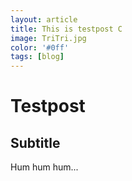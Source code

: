 ```yaml
---
layout: article
title: This is testpost C
image: TriTri.jpg
color: '#0ff'
tags: [blog]
---
```


# Testpost

## Subtitle

Hum hum hum...
